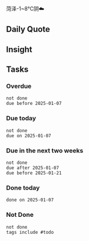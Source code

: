 菏泽-1~8℃阴☁️

## Daily Quote

## Insight





## Tasks
### Overdue
```tasks
not done
due before 2025-01-07
```

### Due today
```tasks
not done
due on 2025-01-07
```

### Due in the next two weeks
```tasks
not done
due after 2025-01-07
due before 2025-01-21
```

### Done today
```tasks
done on 2025-01-07
```

### Not Done
```tasks
not done
tags include #todo
```
